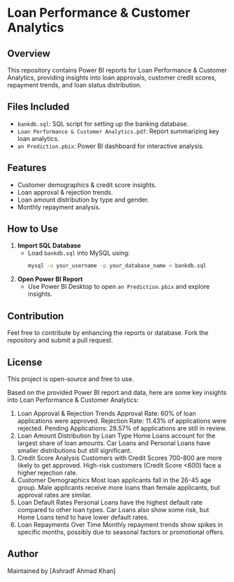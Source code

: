 # Loan Performance & Customer Analytics

## Overview
This repository contains Power BI reports for Loan Performance & Customer Analytics, providing insights into loan approvals, customer credit scores, repayment trends, and loan status distribution.

## Files Included
- `bankdb.sql`: SQL script for setting up the banking database.
- `Loan Performance & Customer Analytics.pdf`: Report summarizing key loan analytics.
- `an Prediction.pbix`: Power BI dashboard for interactive analysis.

## Features
- Customer demographics & credit score insights.
- Loan approval & rejection trends.
- Loan amount distribution by type and gender.
- Monthly repayment analysis.

## How to Use
1. **Import SQL Database**
   - Load `bankdb.sql` into MySQL using:
     ```sh
     mysql -u your_username -p your_database_name < bankdb.sql
     ```
2. **Open Power BI Report**
   - Use Power BI Desktop to open `an Prediction.pbix` and explore insights.

## Contribution
Feel free to contribute by enhancing the reports or database. Fork the repository and submit a pull request.

## License
This project is open-source and free to use.

Based on the provided Power BI report and data, here are some key insights into Loan Performance & Customer Analytics:

1. Loan Approval & Rejection Trends
Approval Rate: 60% of loan applications were approved.
Rejection Rate: 11.43% of applications were rejected.
Pending Applications: 28.57% of applications are still in review.
2. Loan Amount Distribution by Loan Type
Home Loans account for the largest share of loan amounts.
Car Loans and Personal Loans have smaller distributions but still significant.
3. Credit Score Analysis
Customers with Credit Scores 700-800 are more likely to get approved.
High-risk customers (Credit Score <600) face a higher rejection rate.
4. Customer Demographics
Most loan applicants fall in the 26-45 age group.
Male applicants receive more loans than female applicants, but approval rates are similar.
5. Loan Default Rates
Personal Loans have the highest default rate compared to other loan types.
Car Loans also show some risk, but Home Loans tend to have lower default rates.
6. Loan Repayments Over Time
Monthly repayment trends show spikes in specific months, possibly due to seasonal factors or promotional offers.


## Author
Maintained by [Ashradf Ahmad Khan]

